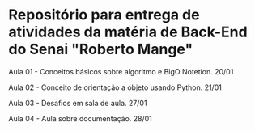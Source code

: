 <h1>Repositório para entrega de atividades da matéria de Back-End do Senai "Roberto Mange"</h1>

Aula 01 - Conceitos básicos sobre algoritmo e BigO Notetion. 20/01

Aula 02 - Conceito de orientação a objeto usando Python. 21/01

Aula 03 - Desafios em sala de aula. 27/01

Aula 04 - Aula sobre documentação. 28/01 
